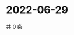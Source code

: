 # 2022-06-29

共 0 条

<!-- BEGIN WEIBO -->
<!-- 最后更新时间 Wed Jun 29 2022 09:22:48 GMT+0800 (China Standard Time) -->

<!-- END WEIBO -->
